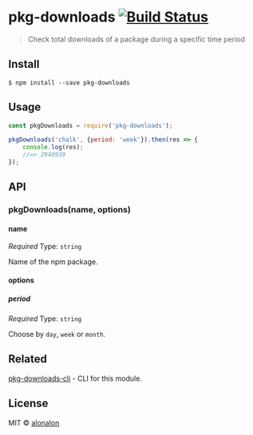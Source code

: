 # pkg-downloads [![Build Status](https://travis-ci.org/alonalon/pkg-downloads.svg?branch=master)](https://travis-ci.org/alonalon/pkg-downloads)

> Check total downloads of a package during a specific time period


## Install

```
$ npm install --save pkg-downloads
```


## Usage

```js
const pkgDownloads = require('pkg-downloads');

pkgDownloads('chalk', {period: 'week'}).then(res => {
	console.log(res);
	//=> 2948939
});
```


## API

### pkgDownloads(name, options)

#### name

*Required*
Type: `string`

Name of the npm package.

#### options

##### period

*Required*
Type: `string`

Choose by `day`, `week` or `month`.

## Related
[pkg-downloads-cli](https://github.com/alonalon/pkg-downloads-cli) - CLI for this module.


## License

MIT © [alonalon](http://github.com/alonalon)

